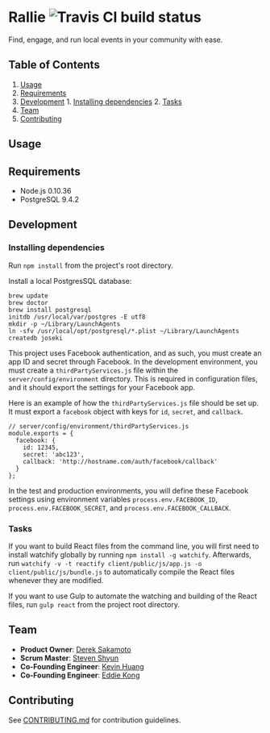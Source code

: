 # Rallie ![Travis CI build status](https://travis-ci.org/Rallie-Team/rallie.svg?branch=master)
Find, engage, and run local events in your community with ease.

## Table of Contents ##
  1. [Usage](#usage)
  2. [Requirements](#requirements)
  3. [Development](#development)
    1. [Installing dependencies](#installing-dependencies)
    2. [Tasks](#tasks)
  4. [Team](#team)
  5. [Contributing](#contributing)

## Usage ##

## Requirements ##

- Node.js 0.10.36
- PostgreSQL 9.4.2

## Development ##

### Installing dependencies ###
Run `npm install` from the project's root directory.

Install a local PostgresSQL database:

```
brew update
brew doctor
brew install postgresql
initdb /usr/local/var/postgres -E utf8
mkdir -p ~/Library/LaunchAgents
ln -sfv /usr/local/opt/postgresql/*.plist ~/Library/LaunchAgents
createdb joseki
```

This project uses Facebook authentication, and as such, you must create an app ID and secret through Facebook. 
In the development environment, you must create a `thirdPartyServices.js` file within the `server/config/environment` directory. 
This is required in configuration files, and it should export the settings for your Facebook app.

Here is an example of how the `thirdPartyServices.js` file should be set up. It must export a `facebook` object with 
keys for `id`, `secret`, and `callback`.

```
// server/config/environment/thirdPartyServices.js
module.exports = {
  facebook: {
    id: 12345,
    secret: 'abc123',
    callback: 'http://hostname.com/auth/facebook/callback'
  }
};
```

In the test and production environments, you will define these Facebook settings using environment variables 
`process.env.FACEBOOK_ID`, `process.env.FACEBOOK_SECRET`, and `process.env.FACEBOOK_CALLBACK`.

### Tasks ###
If you want to build React files from the command line, you will first need to install watchify globally 
by running `npm install -g watchify`. Afterwards, run `watchify -v -t reactify client/public/js/app.js -o client/public/js/bundle.js` 
to automatically compile the React files whenever they are modified.

If you want to use Gulp to automate the watching and building of the React files, run `gulp react` from the project root directory.

## Team ##

  - __Product Owner__: [Derek Sakamoto](https://github.com/dmsakamoto)
  - __Scrum Master__: [Steven Shyun](https://github.com/stevenshuhyo)
  - __Co-Founding Engineer__: [Kevin Huang](https://github.com/kevhuang)
  - __Co-Founding Engineer__: [Eddie Kong](https://github.com/ekong2)

## Contributing ##

See [CONTRIBUTING.md](CONTRIBUTING.md) for contribution guidelines.